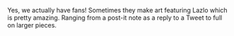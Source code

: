 Yes, we actually have fans! Sometimes they make art featuring Lazlo which is
pretty amazing. Ranging from a post-it note as a reply to a Tweet to full
on larger pieces.
